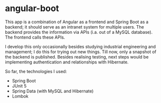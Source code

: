 # angular-boot

This app is a combination of Angular as a frontend and Spring Boot as a backend; it should serve as an intranet system for multiple users. The backend provides the information via APIs (i.a. out of a MySQL database). The frontend calls these APIs.

I develop this only occasionally besides studying industrial engineering and management; I do this for trying out new things. Till now, only a snapshot of the backend is published. Besides realising testing, next steps would be implementing authentication and relationships with Hibernate.

So far, the technologies I used:
* Spring Boot
* JUnit 5
* Spring Data (with MySQL and Hibernate)
* Lombok
